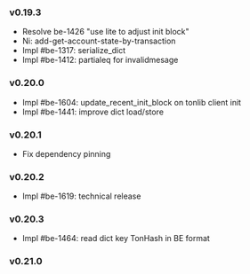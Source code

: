 ### v0.19.3
* Resolve be-1426 "use lite to adjust init block"
* Ni: add-get-account-state-by-transaction
* Impl #be-1317: serialize_dict
* Impl #be-1412: partialeq for invalidmesage
### v0.20.0
* Impl #be-1604: update_recent_init_block on tonlib client init
* Impl #be-1441: improve dict load/store
### v0.20.1
* Fix dependency pinning
### v0.20.2
* Impl #be-1619: technical release 
### v0.20.3
* Impl #be-1464: read dict key TonHash in BE format
### v0.21.0
